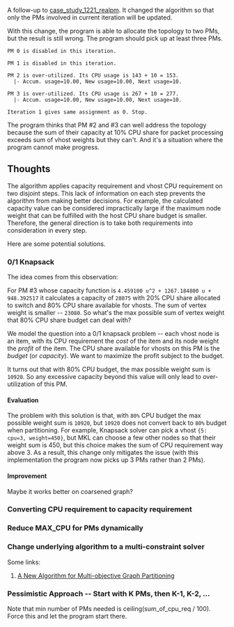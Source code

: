 A follow-up to [case_study_1221_realpm](../case_study_1221_realpm). It changed the algorithm so that only the PMs involved 
in current iteration will be updated.

With this change, the program is able to allocate the topology to two PMs, but the result is still wrong. The program
should pick up at least three PMs.

```
PM 0 is disabled in this iteration.

PM 1 is disabled in this iteration.

PM 2 is over-utilized. Its CPU usage is 143 + 10 = 153.
  |- Accum. usage=10.00, New usage=10.00, Next usage=10.

PM 3 is over-utilized. Its CPU usage is 267 + 10 = 277.
  |- Accum. usage=10.00, New usage=10.00, Next usage=10.
  
Iteration 1 gives same assignment as 0. Stop.
```

The program thinks that PM #2 and #3 can well address the topology because the sum of their capacity at 10% CPU share for packet processing exceeds sum of vhost weights but they can't. And it's a situation where the program cannot make progress.

## Thoughts

The algorithm applies capacity requirement and vhost CPU requirement on two disjoint steps. This lack of information on each 
step prevents the algorithm from making better decisions. For example, the calculated capacity value can be considered 
impractically large if the maximum node weight that can be fulfilled with the host CPU share budget is smaller. Therefore, the general direction is to take both requirements into consideration in every step.

Here are some potential solutions.

### 0/1 Knapsack

The idea comes from this observation:

For PM #3 whose capacity function is `4.459100 u^2 + 1267.184800 u + 948.392517` it calculates a capacity of `28075` with 20% CPU share allocated to switch and 80% CPU share available for vhosts. The sum of vertex weight is smaller -- `23080`. 
So what's the max possible sum of vertex weight that 80% CPU share budget can deal with?

We model the question into a 0/1 knapsack problem -- each vhost node is an item, with its CPU requirement the _cost_ of the
item and its node weight the _profit_ of the item. The CPU share available for vhosts on this PM is the _budget_ (or 
_capacity_). We want to maximize the profit subject to the budget.

It turns out that with 80% CPU budget, the max possible weight sum is `10920`. So any excessive capacity beyond this value
will only lead to over-utilization of this PM.

#### Evaluation

The problem with this solution is that, with `80%` CPU budget the max possible weight sum is `10920`, but `10920` does not
convert back to `80%` budget when partitioning. For example, Knapsack solver can pick a vhost `{5: cpu=3, weight=450}`,
but MKL can choose a few other nodes so that their weight sum is 450, but this choice makes the sum of CPU requirement
way above 3. As a result, this change only mitigates the issue (with this implementation the program now picks up 3 PMs
rather than 2 PMs).

#### Improvement

Maybe it works better on coarsened graph?

### Converting CPU requirement to capacity requirement

### Reduce MAX_CPU for PMs dynamically

### Change underlying algorithm to a multi-constraint solver

Some links:

1. [A New Algorithm for Multi-objective Graph Partitioning](http://link.springer.com/chapter/10.1007/3-540-48311-X_42)

### Pessimistic Approach -- Start with K PMs, then K-1, K-2, ...

Note that min number of PMs needed is ceiling(sum_of_cpu_req / 100). Force this and let the program start there.
